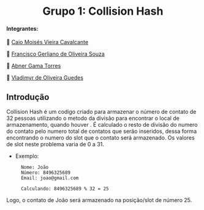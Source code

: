 <h1 align="center"> Grupo 1: Collision Hash
</h1>

#### Integrantes: 

👤 [Caio Moisés Vieira Cavalcante](https://github.com/caiomoises)

👤 [Francisco Gerliano de Oliveira Souza](https://github.com/sgerliano)

👤 [Abner Gama Torres](https://github.com/bnerTT) 

👤 [Vladimyr de Oliveira Guedes](https://github.com/vladguedes)

## Introdução

Collision Hash é um codigo criado para armazenar o número de contato de 32 pessoas utilizando o metodo da divisão para encontrar o local de armazenamento, quando houver . É calculado o resto de divisão do numero do contato pelo numero total de contatos que serão inseridos, dessa forma encontrando o numero do slot que o contato será armazenado. Os valores de slot neste problema varia de 0 a 31. 

- Exemplo:
    
        Nome: João
        Número: 8496325689
        Email: joao@gmail.com

        Calculando: 8496325689 % 32 = 25

Logo, o contato de João será armazenado na posição/slot de número 25.
